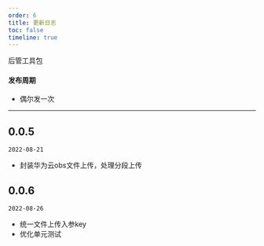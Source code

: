 ```yaml
---
order: 6
title: 更新日志
toc: false
timeline: true
---
```


后管工具包

#### 发布周期

- 偶尔发一次

---

## 0.0.5

`2022-08-21`

- 封装华为云obs文件上传，处理分段上传

## 0.0.6

`2022-08-26`

- 统一文件上传入参key
- 优化单元测试

